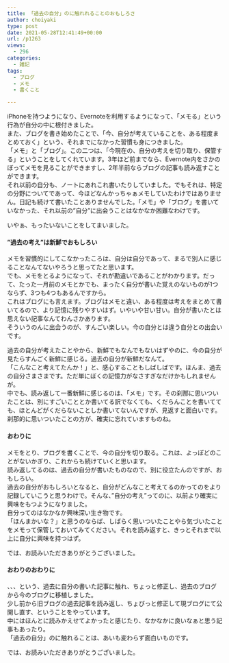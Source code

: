 ```yaml
---
title: 「過去の自分」のに触れれることのおもしろさ
author: choiyaki
type: post
date: 2021-05-28T12:41:49+00:00
url: /p1263
views:
  - 296
categories:
  - 雑記
tags:
  - ブログ
  - メモ
  - 書くこと

---
```

iPhoneを持つようになり、Evernoteを利用するようになって、「メモる」という行為が自分の中に根付きました。  
また、ブログを書き始めたことで、「今、自分が考えていることを、ある程度まとめておく」という、それまでになかった習慣も身につきました。  
「メモ」と「ブログ」。この二つは、「今現在の、自分の考えを切り取り、保管する」ということをしてくれています。3年ほど前までなら、Evernote内をさかのぼってメモを見ることができますし、2年半前ならブログの記事も読み返すことができます。  
それ以前の自分も、ノートにあれこれ書いたりしていました。でもそれは、特定の分野についてであって、今ほどなんかっちゃぁメモしていたわけではありません。日記も続けて書いたことありませんでした。「メモ」や「ブログ」を書いていなかった、それ以前の”自分”に出会うことはなかなか困難なわけです。

いやぁ、もったいないことをしてまいました。

#### ”過去の考え”は新鮮でおもしろい

メモを習慣的にしてこなかったころは、自分は自分であって、まるで別人に感じることなんてないやろうと思ってたと思います。  
でも、メモをとるようになって、それが勘違いであることがわかります。だって、たった一月前のメモとかでも、まったく自分が書いた覚えのないものが1つならず、3つも4つもあるんですから。  
これはブログにも言えます。ブログはメモと違い、ある程度は考えをまとめて書いてるので、より記憶に残りやすいはず。いやいや甘い甘い。自分が書いたとは思えない記事なんてわんさかあります。  
そういうのんに出会うのが、すんごい楽しい。今の自分とは違う自分との出会いです。

過去の自分が考えたことやから、新鮮でもなんでもないはずやのに、今の自分が見たらすんごく新鮮に感じる。過去の自分が新鮮だなんて。  
「こんなこと考えてたんか！」と、感心することもしばしばです。ほんま、過去の自分さまさまです。ただ単にぼくの記憶力がなさすぎなだけかもしれませんが。  
中でも、読み返して一番新鮮に感じるのは、「メモ」です。その刹那に思いついたことは、別にすごいこととか書いてる訳でなくても、くだらんことを書いてても、ほとんどがくだらないことしか書いてないんですが、見返すと面白いです。  
刹那的に思いついたことの方が、確実に忘れていますものね。

#### おわりに

メモをとり、ブログを書くことで、今の自分を切り取る。これは、よっぽどのことがないかぎり、これからも続けていくと思います。  
読み返してるのは、過去の自分が書いたものなので、別に役立たんのですが、おもしろい。  
過去の自分がおもしろいとなると、自分がどんなこと考えてるのかってのをより記録していこうと思うわけで。そんな、”自分の考え”ってのに、以前より確実に興味をもつようになりました。  
自分ってのはなかなか興味深い生き物です。  
「ほんまかいな？」と思うのならば、しばらく思いついたことやら気づいたことをメモって保管しておいてみてください。それを読み返すと、きっとそれまで以上に自分に興味を持つはず。

では、お読みいただきありがとうございました。

#### おわりのおわりに

、、、という、過去に自分の書いた記事に触れ、ちょっと修正し、過去のブログから今のブログに移植しました。  
少し前から旧ブログの過去記事を読み返し、ちょびっと修正して現ブログにて公開し直す、ということをやっています。  
中にはほんとに読みかえせてよかったと感じたり、なかなかに良いなぁと思う記事もあったり。  
「過去の自分」のに触れることは、あいも変わらず面白いものです。

では、お読みいただきありがとうございました。